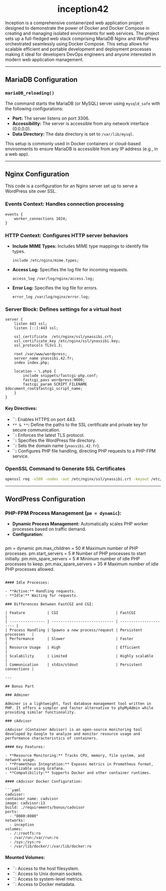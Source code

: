 <h1 align="center" id="title">inception42</h1>

<p id="description">Inception is a comprehensive containerized web application project designed to demonstrate the power of Docker and Docker Compose in creating and managing isolated environments for web services. The project sets up a full-fledged web stack comprising MariaDB Nginx and WordPress orchestrated seamlessly using Docker Compose. This setup allows for scalable efficient and portable development and deployment processes making it ideal for developers DevOps engineers and anyone interested in modern web application management.</p>

---

## MariaDB Configuration

### `mariaDB_reloading()`

The command starts the MariaDB (or MySQL) server using `mysqld_safe` with the following configurations:

- **Port:** The server listens on port 3306.
- **Accessibility:** The server is accessible from any network interface (0.0.0.0).
- **Data Directory:** The data directory is set to `/var/lib/mysql`.

This setup is commonly used in Docker containers or cloud-based environments to ensure MariaDB is accessible from any IP address (e.g., in a web app).

---

## Nginx Configuration

This code is a configuration for an Nginx server set up to serve a WordPress site over SSL.

### Events Context: Handles connection processing

```nginx
events {
    worker_connections 1024;
}
```

### HTTP Context: Configures HTTP server behaviors

- **Include MIME Types:** Includes MIME type mappings to identify file types.
  ```nginx
  include /etc/nginx/mime.types;
  ```
- **Access Log:** Specifies the log file for incoming requests.
  ```nginx
  access_log /var/log/nginx/access.log;
  ```
- **Error Log:** Specifies the log file for errors.
  ```nginx
  error_log /var/log/nginx/error.log;
  ```

### Server Block: Defines settings for a virtual host

```nginx
server {
    listen 443 ssl;
    listen [::]:443 ssl;

    ssl_certificate  /etc/nginx/ssl/ynassibi.crt;
    ssl_certificate_key /etc/nginx/ssl/ynassibi.key;
    ssl_protocols TLSv1.3;

    root /var/www/wordpress;
    server_name ynassibi.42.fr;
    index index.php;

    location ~ \.php$ {
        include snippets/fastcgi-php.conf;
        fastcgi_pass wordpress:9000;
        fastcgi_param SCRIPT_FILENAME $document_root$fastcgi_script_name;
    }
}
```

#### Key Directives:

- \`\`: Enables HTTPS on port 443.
- `** & **`**:** Define the paths to the SSL certificate and private key for secure communication.
- \`\`**:** Enforces the latest TLS protocol.
- \`\`**:** Specifies the WordPress file directory.
- \`\`**:** Sets the domain name (`ynassibi.42.fr`).
- \`\`**:** Configures PHP file handling, directing PHP requests to a PHP-FPM service.

### OpenSSL Command to Generate SSL Certificates

```bash
openssl req -x509 -nodes -out /etc/nginx/ssl/ynassibi.crt -keyout /etc/nginx/ssl/ynassibi.key -subj "/C=MO/ST=KH/L=KH/O=1337/OU=1337/CN=ynassibi.42.fr/UID=ynassibi"
```

---

## WordPress Configuration

### PHP-FPM Process Management (`pm = dynamic`):

- **Dynamic Process Management:** Automatically scales PHP worker processes based on traffic demand.
- **Configuration:**
  ```ini
pm = dynamic
pm.max_children = 50          # Maximum number of PHP processes.
pm.start_servers = 5          # Number of PHP processes to start initially.
pm.min_spare_servers = 5      # Minimum number of idle PHP processes to keep.
pm.max_spare_servers = 35     # Maximum number of idle PHP processes allowed.
  ```

#### Idle Processes:

- **Active:** Handling requests.
- **Idle:** Waiting for requests.

### Differences Between FastCGI and CGI:

| Feature          | CGI                          | FastCGI                |
| ---------------- | ---------------------------- | ---------------------- |
| Process Handling | Spawns a new process/request | Persistent processes   |
| Performance      | Slower                       | Faster                 |
| Resource Usage   | High                         | Efficient              |
| Scalability      | Limited                      | Highly scalable        |
| Communication    | stdin/stdout                 | Persistent connections |

---

## Bonus Part

### Adminer

Adminer is a lightweight, fast database management tool written in PHP. It offers a simpler and faster alternative to phpMyAdmin while providing similar functionality.

### cAdvisor

cAdvisor (Container Advisor) is an open-source monitoring tool developed by Google to analyze and monitor resource usage and performance characteristics of containers.

#### Key Features:

- **Resource Monitoring:** Tracks CPU, memory, file system, and network usage.
- **Prometheus Integration:** Exposes metrics in Prometheus format, visualizable using Grafana.
- **Compatibility:** Supports Docker and other container runtimes.

#### cAdvisor Docker Configuration:

```yaml
cadvisor:
  container_name: cadvisor
  image: cadvisor:13
  build: ./requirements/bonus/cadvisor
  ports:
    - "8080:8080"
  networks:
    - inception
  volumes:
    - /:/rootfs:ro
    - /var/run:/var/run:ro
    - /sys:/sys:ro
    - /var/lib/docker/:/var/lib/docker:ro
```

#### Mounted Volumes:

- \`\`: Access to the host filesystem.
- \`\`: Access to Unix domain sockets.
- \`\`: Access to system-level metrics.
- \`\`: Access to Docker metadata.

